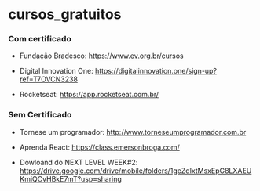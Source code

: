 # cursos_gratuitos

### Com certificado 

+ Fundação Bradesco: 
https://www.ev.org.br/cursos

+ Digital Innovation One: 
https://digitalinnovation.one/sign-up?ref=T7OVCN3238

+ Rocketseat: 
https://app.rocketseat.com.br/ 


### Sem Certificado 

+ Tornese um programador: 
http://www.torneseumprogramador.com.br

+ Aprenda React: 
https://class.emersonbroga.com/

+ Dowloand do NEXT LEVEL WEEK#2: 
https://drive.google.com/drive/mobile/folders/1geZdlxtMsxEpG8LXAEUKmiQCvHBkE7mT?usp=sharing
